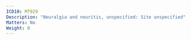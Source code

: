 ```yaml
---
ICD10: M7929
Description: "Neuralgia and neuritis, unspecified: Site unspecified"
Matters: No
Weight: 0
---
```


